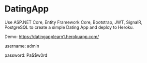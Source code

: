 # DatingApp

Use ASP.NET Core, Entity Framework Core, Bootstrap, JWT, SignalR, PostgreSQL to create a simple Dating App and deploy to Heroku.

Demo: https://datingapplearn1.herokuapp.com/

username: admin

password: Pa$$w0rd
